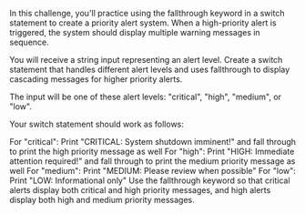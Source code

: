 In this challenge, you'll practice using the fallthrough keyword in a switch statement to create a priority alert system. When a high-priority alert is triggered, the system should display multiple warning messages in sequence.

You will receive a string input representing an alert level. Create a switch statement that handles different alert levels and uses fallthrough to display cascading messages for higher priority alerts.

The input will be one of these alert levels: "critical", "high", "medium", or "low".

Your switch statement should work as follows:

For "critical": Print "CRITICAL: System shutdown imminent!" and fall through to print the high priority message as well
For "high": Print "HIGH: Immediate attention required!" and fall through to print the medium priority message as well
For "medium": Print "MEDIUM: Please review when possible"
For "low": Print "LOW: Informational only"
Use the fallthrough keyword so that critical alerts display both critical and high priority messages, and high alerts display both high and medium priority messages.
